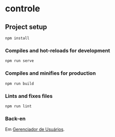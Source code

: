 # controle

## Project setup
```
npm install
```

### Compiles and hot-reloads for development
```
npm run serve
```

### Compiles and minifies for production
```
npm run build
```

### Lints and fixes files
```
npm run lint
```

### Back-en
Em [Gerenciador de Usuários](https://github.com/arthurpiratas/gerenciadorUsuarios/).
